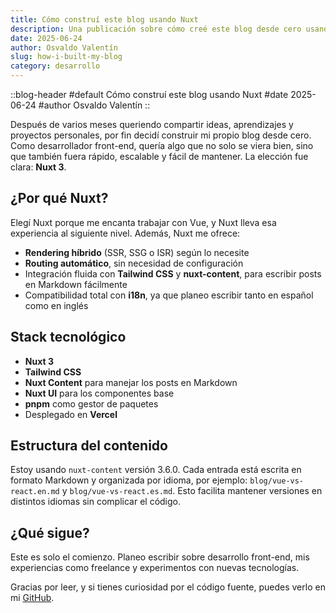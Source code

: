 ```yaml
---
title: Cómo construí este blog usando Nuxt
description: Una publicación sobre cómo creé este blog desde cero usando Nuxt 3, Tailwind CSS y Nuxt Content.
date: 2025-06-24
author: Osvaldo Valentín
slug: how-i-built-my-blog
category: desarrollo
---
```


::blog-header
#default
Cómo construí este blog usando Nuxt
#date
2025-06-24
#author
Osvaldo Valentín
::

Después de varios meses queriendo compartir ideas, aprendizajes y proyectos personales, por fin decidí construir mi propio blog desde cero. Como desarrollador front-end, quería algo que no solo se viera bien, sino que también fuera rápido, escalable y fácil de mantener. La elección fue clara: **Nuxt 3**.

## ¿Por qué Nuxt?

Elegí Nuxt porque me encanta trabajar con Vue, y Nuxt lleva esa experiencia al siguiente nivel. Además, Nuxt me ofrece:

- **Rendering híbrido** (SSR, SSG o ISR) según lo necesite
- **Routing automático**, sin necesidad de configuración
- Integración fluida con **Tailwind CSS** y **nuxt-content**, para escribir posts en Markdown fácilmente
- Compatibilidad total con **i18n**, ya que planeo escribir tanto en español como en inglés

## Stack tecnológico

- **Nuxt 3**  
- **Tailwind CSS**  
- **Nuxt Content** para manejar los posts en Markdown  
- **Nuxt UI** para los componentes base  
- **pnpm** como gestor de paquetes  
- Desplegado en **Vercel**

## Estructura del contenido

Estoy usando `nuxt-content` versión 3.6.0. Cada entrada está escrita en formato Markdown y organizada por idioma, por ejemplo: `blog/vue-vs-react.en.md` y `blog/vue-vs-react.es.md`. Esto facilita mantener versiones en distintos idiomas sin complicar el código.

## ¿Qué sigue?

Este es solo el comienzo. Planeo escribir sobre desarrollo front-end, mis experiencias como freelance y experimentos con nuevas tecnologías.

Gracias por leer, y si tienes curiosidad por el código fuente, puedes verlo en mi [GitHub](https://github.com/ValentinOsvaldo).
